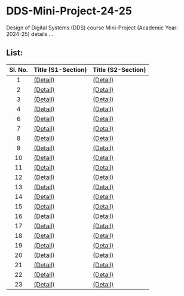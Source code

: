# DDS-Mini-Project-24-25
Design of Digital Systems (DDS) course Mini-Project (Academic Year: 2024-25) details ...

## List:

| Sl. No. | Title (S1-Section) | Title (S2-Section) |
| :---: | --- | --- |
| 1 | [(Detail)]() | [(Detail)]() |
| 2 | [(Detail)]() | [(Detail)]() |
| 3 | [(Detail)]() | [(Detail)]() |
| 4 | [(Detail)]() | [(Detail)]() |
| 6 | [(Detail)]() | [(Detail)]() |
| 7 | [(Detail)]() | [(Detail)]() |
| 8 | [(Detail)]() | [(Detail)]() |
| 9 | [(Detail)]() | [(Detail)]() |
| 10 | [(Detail)]() | [(Detail)]() |
| 11 | [(Detail)]() | [(Detail)]() |
| 12 | [(Detail)]() | [(Detail)]() |
| 13 | [(Detail)]() | [(Detail)]() |
| 14 | [(Detail)]() | [(Detail)]() |
| 15 | [(Detail)]() | [(Detail)]() |
| 16 | [(Detail)]() | [(Detail)]() |
| 17 | [(Detail)]() | [(Detail)]() |
| 18 | [(Detail)]() | [(Detail)]() |
| 19 | [(Detail)]() | [(Detail)]() |
| 20 | [(Detail)]() | [(Detail)]() |
| 21 | [(Detail)]() | [(Detail)]() |
| 22 | [(Detail)]() | [(Detail)]() |
| 23 | [(Detail)]() | [(Detail)]() |
